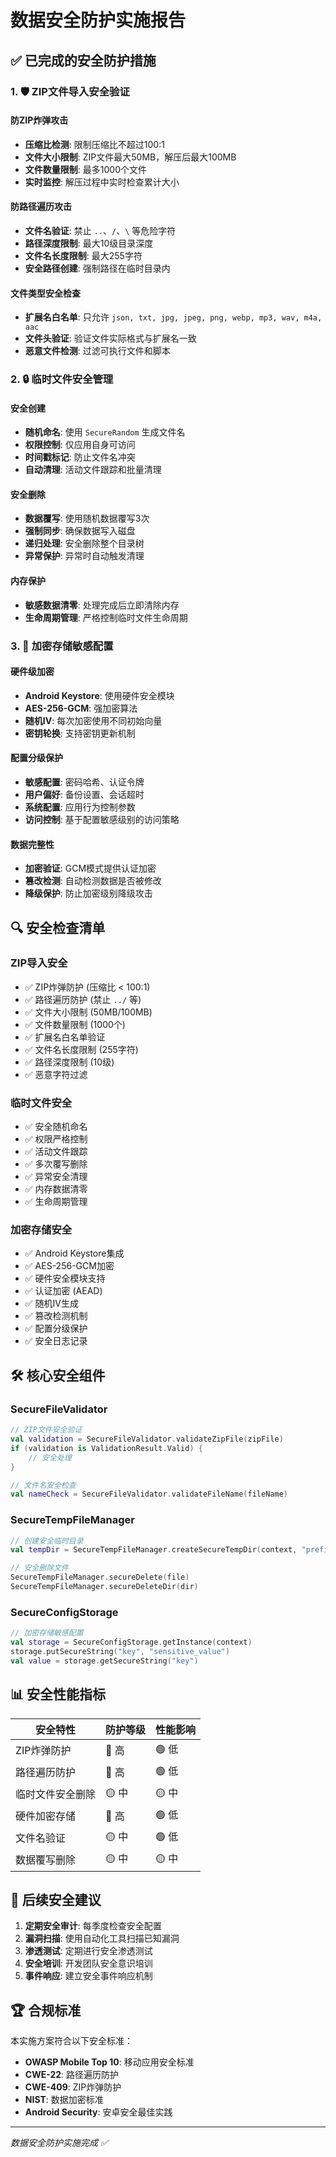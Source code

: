# 数据安全防护实施报告

## ✅ 已完成的安全防护措施

### 1. 🛡️ ZIP文件导入安全验证

#### **防ZIP炸弹攻击**
- **压缩比检测**: 限制压缩比不超过100:1
- **文件大小限制**: ZIP文件最大50MB，解压后最大100MB
- **文件数量限制**: 最多1000个文件
- **实时监控**: 解压过程中实时检查累计大小

#### **防路径遍历攻击**
- **文件名验证**: 禁止 `..`、`/`、`\` 等危险字符
- **路径深度限制**: 最大10级目录深度
- **文件名长度限制**: 最大255字符
- **安全路径创建**: 强制路径在临时目录内

#### **文件类型安全检查**
- **扩展名白名单**: 只允许 `json, txt, jpg, jpeg, png, webp, mp3, wav, m4a, aac`
- **文件头验证**: 验证文件实际格式与扩展名一致
- **恶意文件检测**: 过滤可执行文件和脚本

### 2. 🔒 临时文件安全管理

#### **安全创建**
- **随机命名**: 使用 `SecureRandom` 生成文件名
- **权限控制**: 仅应用自身可访问
- **时间戳标记**: 防止文件名冲突
- **自动清理**: 活动文件跟踪和批量清理

#### **安全删除**
- **数据覆写**: 使用随机数据覆写3次
- **强制同步**: 确保数据写入磁盘
- **递归处理**: 安全删除整个目录树
- **异常保护**: 异常时自动触发清理

#### **内存保护**
- **敏感数据清零**: 处理完成后立即清除内存
- **生命周期管理**: 严格控制临时文件生命周期

### 3. 🔐 加密存储敏感配置

#### **硬件级加密**
- **Android Keystore**: 使用硬件安全模块
- **AES-256-GCM**: 强加密算法
- **随机IV**: 每次加密使用不同初始向量
- **密钥轮换**: 支持密钥更新机制

#### **配置分级保护**
- **敏感配置**: 密码哈希、认证令牌
- **用户偏好**: 备份设置、会话超时
- **系统配置**: 应用行为控制参数
- **访问控制**: 基于配置敏感级别的访问策略

#### **数据完整性**
- **加密验证**: GCM模式提供认证加密
- **篡改检测**: 自动检测数据是否被修改
- **降级保护**: 防止加密级别降级攻击

## 🔍 安全检查清单

### ZIP导入安全
- ✅ ZIP炸弹防护 (压缩比 < 100:1)
- ✅ 路径遍历防护 (禁止 `../` 等)
- ✅ 文件大小限制 (50MB/100MB)
- ✅ 文件数量限制 (1000个)
- ✅ 扩展名白名单验证
- ✅ 文件名长度限制 (255字符)
- ✅ 路径深度限制 (10级)
- ✅ 恶意字符过滤

### 临时文件安全
- ✅ 安全随机命名
- ✅ 权限严格控制
- ✅ 活动文件跟踪
- ✅ 多次覆写删除
- ✅ 异常安全清理
- ✅ 内存数据清零
- ✅ 生命周期管理

### 加密存储安全
- ✅ Android Keystore集成
- ✅ AES-256-GCM加密
- ✅ 硬件安全模块支持
- ✅ 认证加密 (AEAD)
- ✅ 随机IV生成
- ✅ 篡改检测机制
- ✅ 配置分级保护
- ✅ 安全日志记录

## 🛠️ 核心安全组件

### SecureFileValidator
```kotlin
// ZIP文件安全验证
val validation = SecureFileValidator.validateZipFile(zipFile)
if (validation is ValidationResult.Valid) {
    // 安全处理
}

// 文件名安全检查
val nameCheck = SecureFileValidator.validateFileName(fileName)
```

### SecureTempFileManager
```kotlin
// 创建安全临时目录
val tempDir = SecureTempFileManager.createSecureTempDir(context, "prefix")

// 安全删除文件
SecureTempFileManager.secureDelete(file)
SecureTempFileManager.secureDeleteDir(dir)
```

### SecureConfigStorage
```kotlin
// 加密存储敏感配置
val storage = SecureConfigStorage.getInstance(context)
storage.putSecureString("key", "sensitive_value")
val value = storage.getSecureString("key")
```

## 📊 安全性能指标

| 安全特性 | 防护等级 | 性能影响 |
|---------|---------|---------|
| ZIP炸弹防护 | 🔴 高 | 🟢 低 |
| 路径遍历防护 | 🔴 高 | 🟢 低 |
| 临时文件安全删除 | 🟡 中 | 🟡 中 |
| 硬件加密存储 | 🔴 高 | 🟢 低 |
| 文件名验证 | 🟡 中 | 🟢 低 |
| 数据覆写删除 | 🟡 中 | 🟡 中 |

## 🔮 后续安全建议

1. **定期安全审计**: 每季度检查安全配置
2. **漏洞扫描**: 使用自动化工具扫描已知漏洞
3. **渗透测试**: 定期进行安全渗透测试
4. **安全培训**: 开发团队安全意识培训
5. **事件响应**: 建立安全事件响应机制

## 🏆 合规标准

本实施方案符合以下安全标准：
- **OWASP Mobile Top 10**: 移动应用安全标准
- **CWE-22**: 路径遍历防护
- **CWE-409**: ZIP炸弹防护  
- **NIST**: 数据加密标准
- **Android Security**: 安卓安全最佳实践

---
*数据安全防护实施完成 ✅*